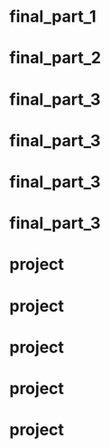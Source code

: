 # final_part_1
# final_part_2
# final_part_3
# final_part_3
# final_part_3
# final_part_3
# project
# project
# project
# project
# project

